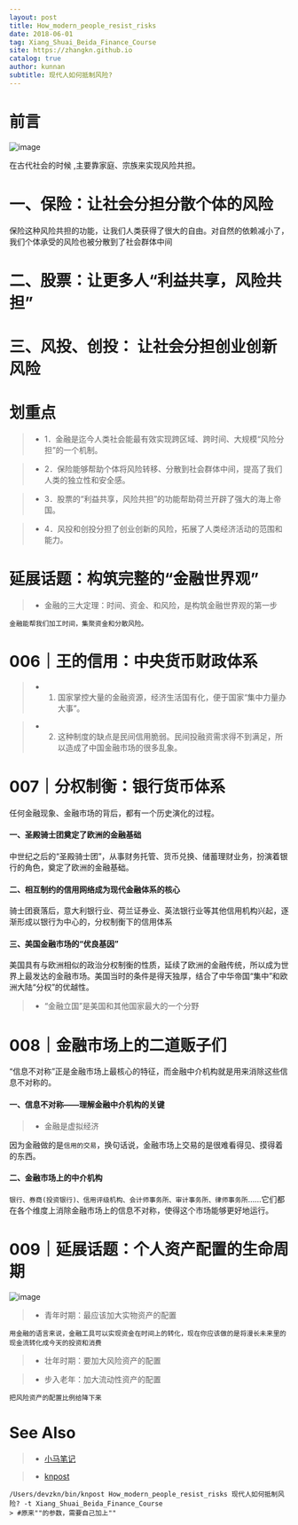 ```yaml
---
layout: post
title: How_modern_people_resist_risks
date: 2018-06-01
tag: Xiang_Shuai_Beida_Finance_Course
site: https://zhangkn.github.io
catalog: true
author: kunnan
subtitle: 现代人如何抵制风险?
---
```


# 前言

![image](https://wx1.sinaimg.cn/large/af39b376ly1frvq567s3pj20u05l54qr.jpg)


在古代社会的时候 ,主要靠家庭、宗族来实现风险共担。

# 一、保险：让社会分担分散个体的风险


保险这种风险共担的功能，让我们人类获得了很大的自由。对自然的依赖减小了，我们个体承受的风险也被分散到了社会群体中间

# 二、股票：让更多人“利益共享，风险共担”



# 三、风投、创投： 让社会分担创业创新风险


# 划重点

>* 1．金融是迄今人类社会能最有效实现跨区域、跨时间、大规模“风险分担”的一个机制。

>* 2．保险能够帮助个体将风险转移、分散到社会群体中间，提高了我们人类的独立性和安全感。

>* 3．股票的“利益共享，风险共担”的功能帮助荷兰开辟了强大的海上帝国。

>* 4．风投和创投分担了创业创新的风险，拓展了人类经济活动的范围和能力。



# 延展话题：构筑完整的“金融世界观”


>* 金融的三大定理：时间、资金、和风险，是构筑金融世界观的第一步

```
金融能帮我们加工时间，集聚资金和分散风险。
```


# 006｜王的信用：中央货币财政体系

>* 1. 国家掌控大量的金融资源，经济生活国有化，便于国家“集中力量办大事”。

>* 2. 这种制度的缺点是民间信用脆弱。民间投融资需求得不到满足，所以造成了中国金融市场的很多乱象。

# 007｜分权制衡：银行货币体系


任何金融现象、金融市场的背后，都有一个历史演化的过程。

#### 一、圣殿骑士团奠定了欧洲的金融基础
中世纪之后的“圣殿骑士团”，从事财务托管、货币兑换、储蓄理财业务，扮演着银行的角色，奠定了欧洲的金融基础。

#### 二、相互制约的信用网络成为现代金融体系的核心
骑士团衰落后，意大利银行业、荷兰证券业、英法银行业等其他信用机构兴起，逐渐形成以银行为中心的，分权制衡下的信用体系

#### 三、美国金融市场的“优良基因”
美国具有与欧洲相似的政治分权制衡的性质，延续了欧洲的金融传统，所以成为世界上最发达的金融市场。美国当时的条件是得天独厚，结合了中华帝国“集中”和欧洲大陆“分权”的优越性。

>* “金融立国”是美国和其他国家最大的一个分野

# 008｜金融市场上的二道贩子们

“信息不对称”正是金融市场上最核心的特征，而金融中介机构就是用来消除这些信息不对称的。

#### 一、信息不对称——理解金融中介机构的关键

>* 金融是虚拟经济 
>
因为金融做的是`信用的交易`，换句话说，金融市场上交易的是很难看得见、摸得着的东西。

#### 二、金融市场上的中介机构
`银行、券商(投资银行)、信用评级机构、会计师事务所、审计事务所、律师事务所`……它们都在各个维度上消除金融市场上的信息不对称，使得这个市场能够更好地运行。

# 009｜延展话题：个人资产配置的生命周期



![image](https://wx1.sinaimg.cn/large/af39b376ly1frvrce5zmlj20xc0m8khq.jpg)

>* 青年时期：最应该加大实物资产的配置

```
用金融的语言来说，金融工具可以实现资金在时间上的转化，现在你应该做的是将漫长未来里的现金流转化成今天的投资和消费
```

>* 壮年时期：要加大风险资产的配置

>* 步入老年：加大流动性资产的配置

```
把风险资产的配置比例给降下来
```

# See Also 

>* [小马笔记](https://www.jianshu.com/u/44a9796a1b66)

>* [knpost](https://github.com/zhangkn/KNBin/blob/master/knpost) 
>
```
/Users/devzkn/bin/knpost How_modern_people_resist_risks 现代人如何抵制风险? -t Xiang_Shuai_Beida_Finance_Course
> #原来""的参数，需要自己加上""
```

